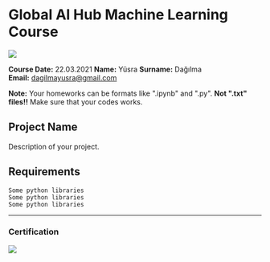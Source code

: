 # Global Al Hub Machine Learning Course
![](img/newlogo.png)

**Course Date:** 22.03.2021
**Name:** Yüsra 
**Surname:** Dağılma  
**Email:** dagilmayusra@gmail.com  

**Note:** Your homeworks can be formats like ".ipynb" and ".py". **Not ".txt" files!!** Make sure that your codes works.  

## Project Name
Description of your project.

## Requirements
```
Some python libraries
Some python libraries
Some python libraries
```
---

### Certification
![](img/TopLearnerCertificate.png)

